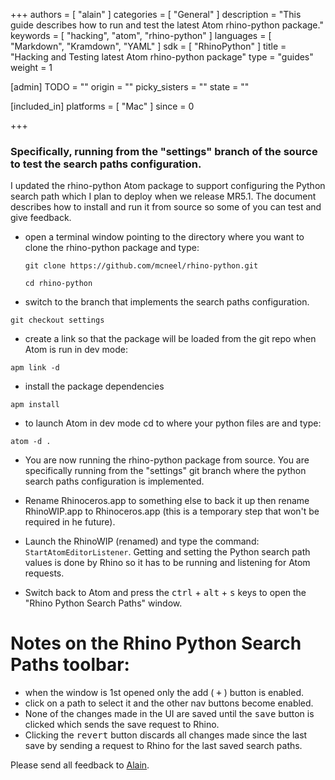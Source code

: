 +++
authors = [ "alain" ]
categories = [ "General" ]
description = "This guide describes how to run and test the latest Atom rhino-python package."
keywords = [ "hacking", "atom", "rhino-python" ]
languages = [ "Markdown", "Kramdown", "YAML" ]
sdk = [ "RhinoPython" ]
title = "Hacking and Testing latest Atom rhino-python package"
type = "guides"
weight = 1

[admin]
TODO = ""
origin = ""
picky_sisters = ""
state = ""

[included_in]
platforms = [ "Mac" ]
since = 0

+++


### Specifically, running from the "settings" branch of the source to test the search paths configuration.

I updated the rhino-python Atom package to support configuring the Python search path which I plan to deploy when we release MR5.1.  The document describes how to install and run it from source so some of you can test and give feedback.  

  - open a terminal window pointing to the directory where you want to clone the rhino-python package and type:
    ```
    git clone https://github.com/mcneel/rhino-python.git
    ```
    ```
    cd rhino-python
    ```
  - switch to the branch that implements the search paths configuration.
  ```
  git checkout settings
  ```
  - create a link so that the package will be loaded from the git repo when Atom is run in dev mode:
  ```
  apm link -d
  ```
  - install the package dependencies
  ```
  apm install
  ```
  - to launch Atom in dev mode cd to where your python files are and type:
  ```
  atom -d .
  ```
  - You are now running the rhino-python package from source.  You are specifically running from the "settings" git branch where the python search paths configuration is implemented.

  - Rename Rhinoceros.app to something else to back it up then rename RhinoWIP.app to Rhinoceros.app (this is a temporary step that won't be required in he future).

  - Launch the RhinoWIP (renamed) and type the command: `StartAtomEditorListener`.  Getting and setting the Python search path values is done by Rhino so it has to be running and listening for Atom requests.  

  - Switch back to Atom and press the <kbd>ctrl</kbd> + <kbd>alt</kbd> + <kbd>s</kbd> keys to open the "Rhino Python Search Paths" window.

# Notes on the Rhino Python Search Paths toolbar:
  - when the window is 1st opened only the add ( <kbd>+</kbd> ) button is enabled.
  - click on a path to select it and the other nav buttons become enabled.
  - None of the changes made in the UI are saved until the <kbd>save</kbd> button is clicked which sends the save request to Rhino.
  - Clicking the <kbd>revert</kbd> button discards all changes made since the last save by sending a request to Rhino for the last saved search paths.

Please send all feedback to [Alain](mailto:alain@mcneel.com).
